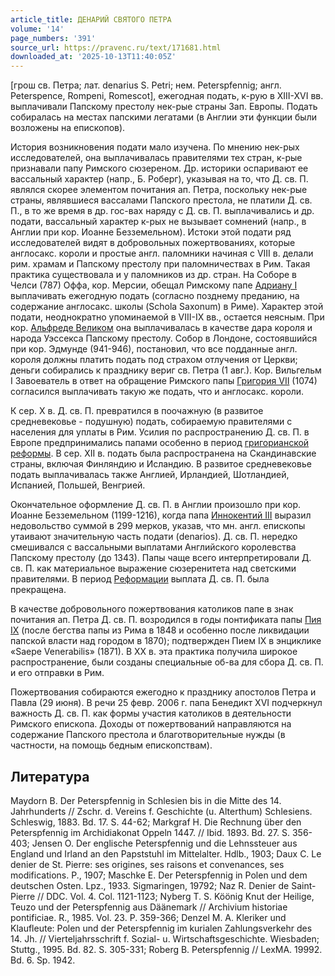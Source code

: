 ```yaml
---
article_title: ДЕНАРИЙ СВЯТОГО ПЕТРА
volume: '14'
page_numbers: '391'
source_url: https://pravenc.ru/text/171681.html
downloaded_at: '2025-10-13T11:40:05Z'
---
```


[грош св. Петра; лат. denarius S. Petri; нем. Peterspfennig; англ. Peterspence, Rompeni, Romescot], ежегодная подать, к-рую в XIII-XVI вв. выплачивали Папскому престолу нек-рые страны Зап. Европы. Подать собиралась на местах папскими легатами (в Англии эти функции были возложены на епископов).

История возникновения подати мало изучена. По мнению нек-рых исследователей, она выплачивалась правителями тех стран, к-рые признавали папу Римского сюзереном. Др. историки оспаривают ее вассальный характер (напр., Б. Роберг), указывая на то, что Д. св. П. являлся скорее элементом почитания ап. Петра, поскольку нек-рые страны, являвшиеся вассалами Папского престола, не платили Д. св. П., в то же время в др. гос-вах наряду с Д. св. П. выплачивались и др. подати, вассальный характер к-рых не вызывает сомнений (напр., в Англии при кор. Иоанне Безземельном). Истоки этой подати ряд исследователей видят в добровольных пожертвованиях, которые англосакс. короли и простые англ. паломники начиная с VIII в. делали рим. храмам и Папскому престолу при паломничествах в Рим. Такая практика существовала и у паломников из др. стран. На Соборе в Челси (787) Оффа, кор. Мерсии, обещал Римскому папе [Адриану I](<https://pravenc.ru/text/Адриану I.html>) выплачивать ежегодную подать (согласно позднему преданию, на содержание англосакс. школы (Schola Saxonum) в Риме). Характер этой подати, неоднократно упоминаемой в VIII-IX вв., остается неясным. При кор. [Альфреде Великом](<https://pravenc.ru/text/Альфреде Великом.html>) она выплачивалась в качестве дара короля и народа Уэссекса Папскому престолу. Собор в Лондоне, состоявшийся при кор. Эдмунде (941-946), постановил, что все подданные англ. короля должны платить подать под страхом отлучения от Церкви; деньги собирались к празднику вериг св. Петра (1 авг.). Кор. Вильгельм I Завоеватель в ответ на обращение Римского папы [Григория VII](<https://pravenc.ru/text/ГРИГОРИЙ VII.html>) (1074) согласился выплачивать такую же подать, что и англосакс. короли.

К сер. X в. Д. св. П. превратился в поочажную (в развитое средневековье - подушную) подать, собираемую правителями с населения для уплаты в Рим. Усилия по распространению Д. св. П. в Европе предпринимались папами особенно в период [григорианской реформы](<https://pravenc.ru/text/Григорианская реформа.html>). В сер. XII в. подать была распространена на Скандинавские страны, включая Финляндию и Исландию. В развитое средневековье подать выплачивалась также Англией, Ирландией, Шотландией, Испанией, Польшей, Венгрией.

Окончательное оформление Д. св. П. в Англии произошло при кор. Иоанне Безземельном (1199-1216), когда папа [Иннокентий III](<https://pravenc.ru/text/Иннокентий III.html>) выразил недовольство суммой в 299 мерков, указав, что мн. англ. епископы утаивают значительную часть подати (denarios). Д. св. П. нередко смешивался с вассальными выплатами Английского королевства Папскому престолу (до 1343). Папы чаще всего интерпретировали Д. св. П. как материальное выражение сюзеренитета над светскими правителями. В период [Реформации](https://pravenc.ru/text/Реформация.html) выплата Д. св. П. была прекращена.

В качестве добровольного пожертвования католиков папе в знак почитания ап. Петра Д. св. П. возродился в годы понтификата папы [Пия IX](<https://pravenc.ru/text/Пий IX.html>) (после бегства папы из Рима в 1848 и особенно после ликвидации папской власти над городом в 1870); подтвержден Пием IX в энциклике «Saepe Venerabilis» (1871). В XX в. эта практика получила широкое распространение, были созданы специальные об-ва для сбора Д. св. П. и его отправки в Рим.

Пожертвования собираются ежегодно к празднику апостолов Петра и Павла (29 июня). В речи 25 февр. 2006 г. папа Бенедикт XVI подчеркнул важность Д. св. П. как формы участия католиков в деятельности Римского епископа. Доходы от пожертвований направляются на содержание Папского престола и благотворительные нужды (в частности, на помощь бедным епископствам).

## Литература

Maydorn B. Der Peterspfennig in Schlesien bis in die Mitte des 14. Jahrhunderts // Zschr. d. Vereins f. Geschichte (u. Alterthum) Schlesiens. Schleswig, 1883. Bd. 17. S. 44-62; Markgraf H. Die Rechnung über den Peterspfennig im Archidiakonat Oppeln 1447. // Ibid. 1893. Bd. 27. S. 356-403; Jensen O. Der englische Peterspfennig und die Lehnssteuer aus England und Irland an den Papststuhl im Mittelalter. Hdlb., 1903; Daux C. Le denier de St. Pierre: ses origines, ses raisons et convenances, ses modifications. P., 1907; Maschke E. Der Peterspfennig in Polen und dem deutschen Osten. Lpz., 1933. Sigmaringen, 19792; Naz R. Denier de Saint-Pierre // DDC. Vol. 4. Col. 1121-1123; Nyberg T. S. Köönig Knut der Heilige, Teuzo und der Peterspfennig aus Däänemark // Archivium historiae pontificiae. R., 1985. Vol. 23. P. 359-366; Denzel M. A. Kleriker und Klaufleute: Polen und der Peterspfennig im kurialen Zahlungsverkehr des 14. Jh. // Vierteljahrsschrift f. Sozial- u. Wirtschaftsgeschichte. Wiesbaden; Stuttg., 1995. Bd. 82. S. 305-331; Roberg B. Peterspfennig // LexMA. 19992. Bd. 6. Sp. 1942.
